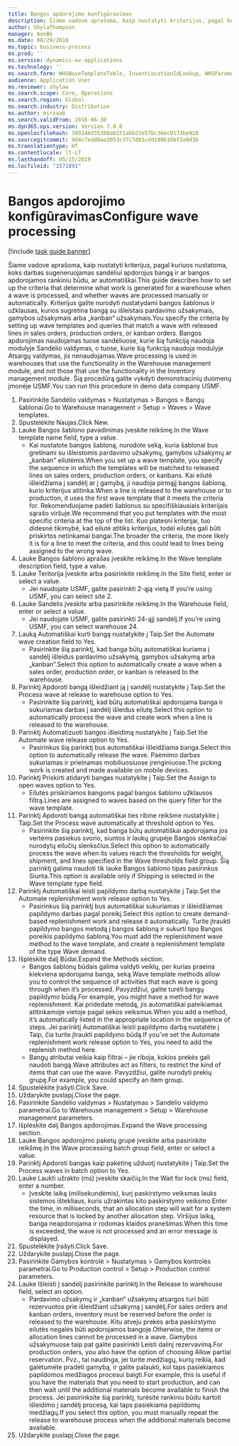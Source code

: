 ```yaml
---
title: Bangos apdorojimo konfigūravimas
description: Šiame vadove aprašoma, kaip nustatyti kriterijus, pagal kuriuos nustatoma, koks darbas sugeneruojamas sandėliui apdorojus bangą ir ar bangos apdorojamos rankiniu būdu, ar automatiškai.
author: ShylaThompson
manager: AnnBe
ms.date: 08/29/2018
ms.topic: business-process
ms.prod: ''
ms.service: dynamics-ax-applications
ms.technology: ''
ms.search.form: WHSWaveTemplateTable, InventLocationIdLookup, WHSParameters, ProdParameters
audience: Application User
ms.reviewer: shylaw
ms.search.scope: Core, Operations
ms.search.region: Global
ms.search.industry: Distribution
ms.author: mirzaab
ms.search.validFrom: 2016-06-30
ms.dyn365.ops.version: Version 7.0.0
ms.openlocfilehash: 399146d35388a0151abb23e57bc36ec0173be928
ms.sourcegitcommit: 9d4c7edd0ae2053c37c7d81cdd180b16bf3a9d3b
ms.translationtype: HT
ms.contentlocale: lt-LT
ms.lasthandoff: 05/15/2019
ms.locfileid: "1571891"
---
```

# <a name="configure-wave-processing"></a><span data-ttu-id="e84b7-103">Bangos apdorojimo konfigūravimas</span><span class="sxs-lookup"><span data-stu-id="e84b7-103">Configure wave processing</span></span>

[!include [task guide banner](../../includes/task-guide-banner.md)]

<span data-ttu-id="e84b7-104">Šiame vadove aprašoma, kaip nustatyti kriterijus, pagal kuriuos nustatoma, koks darbas sugeneruojamas sandėliui apdorojus bangą ir ar bangos apdorojamos rankiniu būdu, ar automatiškai.</span><span class="sxs-lookup"><span data-stu-id="e84b7-104">This guide describes how to set up the criteria that determine what work is generated for a warehouse when a wave is processed, and whether waves are processed manually or automatically.</span></span> <span data-ttu-id="e84b7-105">Kriterijus galite nurodyti nustatydami bangos šablonus ir užklausas, kurios sugretina bangą su išleistais pardavimo užsakymais, gamybos užsakymais arba „kanban“ užsakymais.</span><span class="sxs-lookup"><span data-stu-id="e84b7-105">You specify the criteria by setting up wave templates and queries that match a wave with released lines in sales orders, production orders, or kanban orders.</span></span> <span data-ttu-id="e84b7-106">Bangos apdorojimas naudojamas tuose sandėliuose, kurie šią funkciją naudoja modulyje Sandėlio valdymas, o tuose, kurie šią funkciją naudoja modulyje Atsargų valdymas, jis nenaudojamas.</span><span class="sxs-lookup"><span data-stu-id="e84b7-106">Wave processing is used in warehouses that use the functionality in the Warehouse management module, and not those that use the functionality in the Inventory management module.</span></span> <span data-ttu-id="e84b7-107">Šią procedūrą galite vykdyti demonstracinių duomenų įmonėje USMF.</span><span class="sxs-lookup"><span data-stu-id="e84b7-107">You can run this procedure in demo data company USMF.</span></span>

1. <span data-ttu-id="e84b7-108">Pasirinkite Sandėlio valdymas > Nustatymas > Bangos > Bangų šablonai.</span><span class="sxs-lookup"><span data-stu-id="e84b7-108">Go to Warehouse management > Setup > Waves > Wave templates.</span></span>
2. <span data-ttu-id="e84b7-109">Spustelėkite Naujas.</span><span class="sxs-lookup"><span data-stu-id="e84b7-109">Click New.</span></span>
3. <span data-ttu-id="e84b7-110">Lauke Bangos šablono pavadinimas įveskite reikšmę.</span><span class="sxs-lookup"><span data-stu-id="e84b7-110">In the Wave template name field, type a value.</span></span>
    * <span data-ttu-id="e84b7-111">Kai nustatote bangos šabloną, nurodote seką, kuria šablonai bus gretinami su išleistomis pardavimo užsakymų, gamybos užsakymų ar „kanban‟ eilutėmis.</span><span class="sxs-lookup"><span data-stu-id="e84b7-111">When you set up a wave template, you specify the sequence in which the templates will be matched to released lines on sales orders, production orders, or kanbans.</span></span> <span data-ttu-id="e84b7-112">Kai eilutė išleidžiama į sandėlį ar į gamybą, ji naudoja pirmąjį bangos šabloną, kurio kriterijus atitinka.</span><span class="sxs-lookup"><span data-stu-id="e84b7-112">When a line is released to the warehouse or to production, it uses the first wave template that it meets the criteria for.</span></span> <span data-ttu-id="e84b7-113">Rekomenduojame padėti šablonus su specifiškiausiais kriterijais sąrašo viršuje.</span><span class="sxs-lookup"><span data-stu-id="e84b7-113">We recommend that you put templates with the most specific criteria at the top of the list.</span></span> <span data-ttu-id="e84b7-114">Kuo platesni kriterijai, tuo didesnė tikimybė, kad eilutė atitiks kriterijus, todėl eilutės gali būti priskirtos netinkamai bangai.</span><span class="sxs-lookup"><span data-stu-id="e84b7-114">The broader the criteria, the more likely it is for a line to meet the criteria, and this could lead to lines being assigned to the wrong wave.</span></span>  
4. <span data-ttu-id="e84b7-115">Lauke Bangos šablono aprašas įveskite reikšmę.</span><span class="sxs-lookup"><span data-stu-id="e84b7-115">In the Wave template description field, type a value.</span></span>
5. <span data-ttu-id="e84b7-116">Lauke Teritorija įveskite arba pasirinkite reikšmę.</span><span class="sxs-lookup"><span data-stu-id="e84b7-116">In the Site field, enter or select a value.</span></span>
    * <span data-ttu-id="e84b7-117">Jei naudojate USMF, galite pasirinkti 2-ąją vietą.</span><span class="sxs-lookup"><span data-stu-id="e84b7-117">If you’re using USMF, you can select site 2.</span></span>  
6. <span data-ttu-id="e84b7-118">Lauke Sandėlis įveskite arba pasirinkite reikšmę.</span><span class="sxs-lookup"><span data-stu-id="e84b7-118">In the Warehouse field, enter or select a value.</span></span>
    * <span data-ttu-id="e84b7-119">Jei naudojate USMF, galite pasirinkti 24-ąjį sandėlį.</span><span class="sxs-lookup"><span data-stu-id="e84b7-119">If you’re using USMF, you can select warehouse 24.</span></span>  
7. <span data-ttu-id="e84b7-120">Lauką Automatiškai kurti bangą nustatykite į Taip.</span><span class="sxs-lookup"><span data-stu-id="e84b7-120">Set the Automate wave creation field to Yes.</span></span>
    * <span data-ttu-id="e84b7-121">Pasirinkite šią parinktį, kad banga būtų automatiškai kuriama į sandėlį išleidus pardavimo užsakymą, gamybos užsakymą arba „kanban“.</span><span class="sxs-lookup"><span data-stu-id="e84b7-121">Select this option to automatically create a wave when a sales order, production order, or kanban is released to the warehouse.</span></span>  
8. <span data-ttu-id="e84b7-122">Parinktį Apdoroti bangą išleidžiant ją į sandėlį nustatykite į Taip.</span><span class="sxs-lookup"><span data-stu-id="e84b7-122">Set the Process wave at release to warehouse option to Yes.</span></span> 
    * <span data-ttu-id="e84b7-123">Pasirinkite šią parinktį, kad būtų automatiškai apdorojama banga ir sukuriamas darbas į sandėlį išleidus eilutę.</span><span class="sxs-lookup"><span data-stu-id="e84b7-123">Select this option to automatically process the wave and create work when a line is released to the warehouse.</span></span>  
9. <span data-ttu-id="e84b7-124">Parinktį Automatizuoti bangos išleidimą nustatykite į Taip.</span><span class="sxs-lookup"><span data-stu-id="e84b7-124">Set the Automate wave release option to Yes.</span></span> 
    * <span data-ttu-id="e84b7-125">Pasirinkus šią parinktį bus automatiškai išleidžiama banga.</span><span class="sxs-lookup"><span data-stu-id="e84b7-125">Select this option to automatically release the wave.</span></span> <span data-ttu-id="e84b7-126">Paėmimo darbas sukuriamas ir prieinamas mobiliuosiuose įrenginiuose.</span><span class="sxs-lookup"><span data-stu-id="e84b7-126">The picking work is created and made available on mobile devices.</span></span>  
10. <span data-ttu-id="e84b7-127">Parinktį Priskirti atidaryti bangas nustatykite į Taip.</span><span class="sxs-lookup"><span data-stu-id="e84b7-127">Set the Assign to open waves option to Yes.</span></span> 
    * <span data-ttu-id="e84b7-128">Eilutės priskiriamos bangoms pagal bangos šablono užklausos filtrą.</span><span class="sxs-lookup"><span data-stu-id="e84b7-128">Lines are assigned to waves based on the query filter for the wave template.</span></span>  
11. <span data-ttu-id="e84b7-129">Parinktį Apdoroti bangą automatiškai ties ribine reikšme nustatykite į Taip.</span><span class="sxs-lookup"><span data-stu-id="e84b7-129">Set the Process wave automatically at threshold option to Yes.</span></span> 
    * <span data-ttu-id="e84b7-130">Pasirinkite šią parinktį, kad banga būtų automatiškai apdorojama jos vertėms pasiekus svorio, siuntos ir laukų grupėje Bangos slenksčiai nurodytų eilučių slenksčius.</span><span class="sxs-lookup"><span data-stu-id="e84b7-130">Select this option to automatically process the wave when its values reach the thresholds for weight, shipment, and lines specified in the Wave thresholds field group.</span></span> <span data-ttu-id="e84b7-131">Šią parinktį galima naudoti tik lauke Bangos šablono tipas pasirinkus Siunta.</span><span class="sxs-lookup"><span data-stu-id="e84b7-131">This option is available only if Shipping is selected in the Wave template type field.</span></span>  
12. <span data-ttu-id="e84b7-132">Parinktį Automatiškai leisti papildymo darbą nustatykite į Taip.</span><span class="sxs-lookup"><span data-stu-id="e84b7-132">Set the Automate replenishment work release option to Yes.</span></span> 
    * <span data-ttu-id="e84b7-133">Pasirinkus šią parinktį bus automatiškai sukuriamas ir išleidžiamas papildymo darbas pagal poreikį.</span><span class="sxs-lookup"><span data-stu-id="e84b7-133">Select this option to create demand-based replenishment work and release it automatically.</span></span> <span data-ttu-id="e84b7-134">Turite įtraukti papildymo bangos metodą į bangos šabloną ir sukurti tipo Bangos poreikis papildymo šabloną.</span><span class="sxs-lookup"><span data-stu-id="e84b7-134">You must add the replenishment wave method to the wave template, and create a replenishment template of the type Wave demand.</span></span>  
13. <span data-ttu-id="e84b7-135">Išplėskite dalį Būdai.</span><span class="sxs-lookup"><span data-stu-id="e84b7-135">Expand the Methods section.</span></span>
    * <span data-ttu-id="e84b7-136">Bangos šablonų būdais galima valdyti veiklų, per kurias praeina kiekviena apdorojama banga, seką.</span><span class="sxs-lookup"><span data-stu-id="e84b7-136">Wave template methods allow you to control the sequence of activities that each wave is going through when it’s processed.</span></span> <span data-ttu-id="e84b7-137">Pavyzdžiui, galite turėti bangų papildymo būdą.</span><span class="sxs-lookup"><span data-stu-id="e84b7-137">For example, you might have a method for wave replenishment.</span></span> <span data-ttu-id="e84b7-138">Kai pridedate metodą, jis automatiškai pateikiamas atitinkamoje vietoje pagal sekos veiksmus.</span><span class="sxs-lookup"><span data-stu-id="e84b7-138">When you add a method, it’s automatically listed in the appropriate location in the sequence of steps.</span></span> <span data-ttu-id="e84b7-139">Jei parinktį Automatiškai leisti papildymo darbą nustatėte į Taip, čia turite įtraukti papildymo būdą.</span><span class="sxs-lookup"><span data-stu-id="e84b7-139">If you’ve set the Automate replenishment work release option to Yes, you need to add the replenish method here.</span></span>  
    * <span data-ttu-id="e84b7-140">Bangų atributai veikia kaip filtrai – jie riboja, kokios prekės gali naudoti bangą.</span><span class="sxs-lookup"><span data-stu-id="e84b7-140">Wave attributes act as filters, to restrict the kind of items that can use the wave.</span></span> <span data-ttu-id="e84b7-141">Pavyzdžiui, galite nurodyti prekių grupę.</span><span class="sxs-lookup"><span data-stu-id="e84b7-141">For example, you could specify an item group.</span></span>  
14. <span data-ttu-id="e84b7-142">Spustelėkite Įrašyti.</span><span class="sxs-lookup"><span data-stu-id="e84b7-142">Click Save.</span></span>
15. <span data-ttu-id="e84b7-143">Uždarykite puslapį.</span><span class="sxs-lookup"><span data-stu-id="e84b7-143">Close the page.</span></span>
16. <span data-ttu-id="e84b7-144">Pasirinkite Sandėlio valdymas > Nustatymas > Sandėlio valdymo parametrai.</span><span class="sxs-lookup"><span data-stu-id="e84b7-144">Go to Warehouse management > Setup > Warehouse management parameters.</span></span>
17. <span data-ttu-id="e84b7-145">Išplėskite dalį Bangos apdorojimas.</span><span class="sxs-lookup"><span data-stu-id="e84b7-145">Expand the Wave processing section.</span></span>
18. <span data-ttu-id="e84b7-146">Lauke Bangos apdorojimo paketų grupė įveskite arba pasirinkite reikšmę.</span><span class="sxs-lookup"><span data-stu-id="e84b7-146">In the Wave processing batch group field, enter or select a value.</span></span>
19. <span data-ttu-id="e84b7-147">Parinktį Apdoroti bangas kaip paketinę užduotį nustatykite į Taip.</span><span class="sxs-lookup"><span data-stu-id="e84b7-147">Set the Process waves in batch option to Yes.</span></span>
20. <span data-ttu-id="e84b7-148">Lauke Laukti užrakto (ms) įveskite skaičių.</span><span class="sxs-lookup"><span data-stu-id="e84b7-148">In the Wait for lock (ms) field, enter a number.</span></span>
    * <span data-ttu-id="e84b7-149">Įveskite laiką (milisekundėmis), kurį paskirstymo veiksmas lauks sistemos ištekliaus, kuris užrakintas kito paskirstymo veiksmo.</span><span class="sxs-lookup"><span data-stu-id="e84b7-149">Enter the time, in milliseconds, that an allocation step will wait for a system resource that is locked by another allocation step.</span></span> <span data-ttu-id="e84b7-150">Viršijus laiką, banga neapdorojama ir rodomas klaidos pranešimas.</span><span class="sxs-lookup"><span data-stu-id="e84b7-150">When this time is exceeded, the wave is not processed and an error message is displayed.</span></span>  
21. <span data-ttu-id="e84b7-151">Spustelėkite Įrašyti.</span><span class="sxs-lookup"><span data-stu-id="e84b7-151">Click Save.</span></span>
22. <span data-ttu-id="e84b7-152">Uždarykite puslapį.</span><span class="sxs-lookup"><span data-stu-id="e84b7-152">Close the page.</span></span>
23. <span data-ttu-id="e84b7-153">Pasirinkite Gamybos kontrolė > Nustatymas > Gamybos kontrolės parametrai.</span><span class="sxs-lookup"><span data-stu-id="e84b7-153">Go to Production control > Setup > Production control parameters.</span></span>
24. <span data-ttu-id="e84b7-154">Lauke Išleisti į sandėlį pasirinkite parinktį.</span><span class="sxs-lookup"><span data-stu-id="e84b7-154">In the Release to warehouse field, select an option.</span></span>
    * <span data-ttu-id="e84b7-155">Pardavimo užsakymų ir „kanban“ užsakymų atsargos turi būti rezervuotos prie išleidžiant užsakymą į sandėlį.</span><span class="sxs-lookup"><span data-stu-id="e84b7-155">For sales orders and kanban orders, inventory must be reserved before the order is released to the warehouse.</span></span> <span data-ttu-id="e84b7-156">Kitu atveju prekės arba paskirstymo eilutės negalės būti apdorojamos bangoje.</span><span class="sxs-lookup"><span data-stu-id="e84b7-156">Otherwise, the items or allocation lines cannot be processed in a wave.</span></span> <span data-ttu-id="e84b7-157">Gamybos užsakymuose taip pat galite pasirinkti Leisti dalinį rezervavimą.</span><span class="sxs-lookup"><span data-stu-id="e84b7-157">For production orders, you also have the option of choosing Allow partial reservation.</span></span> <span data-ttu-id="e84b7-158">Pvz., tai naudinga, jei turite medžiagų, kurių reikia, kad galėtumėte pradėti gamybą, ir galite palaukti, kol taps pasiekiamos papildomos medžiagos procesui baigti.</span><span class="sxs-lookup"><span data-stu-id="e84b7-158">For example, this is useful if you have the materials that you need to start production, and can then wait until the additional materials become available to finish the process.</span></span> <span data-ttu-id="e84b7-159">Jei pasirinksite šią parinktį, turėsite rankiniu būdu kartoti išleidimo į sandėlį procesą, kai taps pasiekiama papildomų medžiagų.</span><span class="sxs-lookup"><span data-stu-id="e84b7-159">If you select this option, you must manually repeat the release to warehouse process when the additional materials become available.</span></span>  
25. <span data-ttu-id="e84b7-160">Uždarykite puslapį.</span><span class="sxs-lookup"><span data-stu-id="e84b7-160">Close the page.</span></span>

